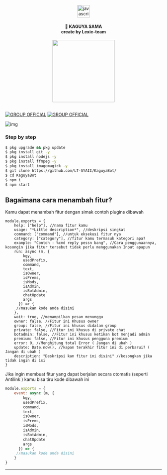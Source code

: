 <div align="center">
  <img src="https://cdn.jsdelivr.net/gh/devicons/devicon/icons/javascript/javascript-original.svg" height="40" alt="javascript logo"  />
</div>
<h4 align="center">🔴 KAGUYA SAMA <br>   create by Lexic-team</h4>
<div align="center">
  <img height="200" src="https://files.catbox.moe/ed7ekj.jpg"  />
</div>
<br clear="both">

[![GROUP OFFICIAL](https://img.shields.io/badge/WhatsApp%20group-25D366?style=for-the-badge&logo=whatsapp&logoColor=white)](https://chat.whatsapp.com/CTQL9XFA0uk66xIYZWfKij) [![GROUP OFFICIAL](https://img.shields.io/badge/WhatsApp%20channel-25D366?style=for-the-badge&logo=whatsapp&logoColor=white)](https://whatsapp.com/channel/0029VaOhfUIAjPXTORInZf0d)



![img](https://files.catbox.moe/r5rnqn.jpg)
### Step by step
```bash
$ pkg upgrade && pkg update
$ pkg install git -y
$ pkg install nodejs -y
$ pkg install ffmpeg -y
$ pkg install imagemagick -y
$ git clone https://github.com/LT-SYAII/KaguyaBot/
$ cd KaguyaBot
$ npm i
$ npm start
```

## Bagaimana cara menambah fitur?
Kamu dapat menambah fitur dengan simak contoh plugins dibawah 

```Js
module.exports = {
    help: ["help"], //nama fitur kamu
    usage: "*Little description*", //deskripsi singkat
    command: ["command"], //untuk eksekusi fitur nya
    category: ["category"], //fitur kamu termasuk kategori apa?
    example: "Contoh : %cmd reply pessn bang", //Cara penggunaannya, kosongin jika fitur tersebut tidak perlu menggunakan Input apapun
    run: async (m, {
        kgy,
        usedPrefix,
        command,
        text,
        isOwner,
        isPrems,
        isMods,
        isAdmin,
        isBotAdmin,
        chatUpdate
        args
      }) => {
     //masukan kode anda disini 
    },
    wait: true, //menampilkan pesan menunggu 
    owner: false, //Fitur ini Khusus owner
    group: false, //Fitur ini khusus didalam group
    private: false, //Fitur ini khusus di private chat
    botadmin: false, //Fitur ini khusus ketikan bot menjadi admin
    premium: false, //Fitur ini khusus pengguna premium
    error: 0, //Menghitung total Error ( Jangan di ubah )
    update: Date.now(), //kapan terakhir fitur ini di perbarui? ( Jangan di ubah )
    description: "Deskripsi kan fitur ini disini" //kosongkan jika tidak ingin di isi
}
```
Jika ingin membuat fitur yang dapat berjalan secara otomatis (seperti Antilink )
kamu bisa tiru kode dibawah ini
```js
module.exports = {
    event: async (m, {
        kgy,
        usedPrefix,
        command,
        text,
        isOwner,
        isPrems,
        isMods,
        isAdmin,
        isBotAdmin,
        chatUpdate
        args
      }) => {
     //masukan kode anda disini 
    }
}
```
-----------------------------

